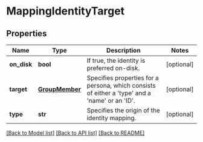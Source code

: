 # MappingIdentityTarget

## Properties
Name | Type | Description | Notes
------------ | ------------- | ------------- | -------------
**on_disk** | **bool** | If true, the identity is preferred on-disk. | [optional] 
**target** | [**GroupMember**](GroupMember.md) | Specifies properties for a persona, which consists of either a &#39;type&#39; and a &#39;name&#39; or an &#39;ID&#39;. | [optional] 
**type** | **str** | Specifies the origin of the identity mapping. | [optional] 

[[Back to Model list]](../README.md#documentation-for-models) [[Back to API list]](../README.md#documentation-for-api-endpoints) [[Back to README]](../README.md)


